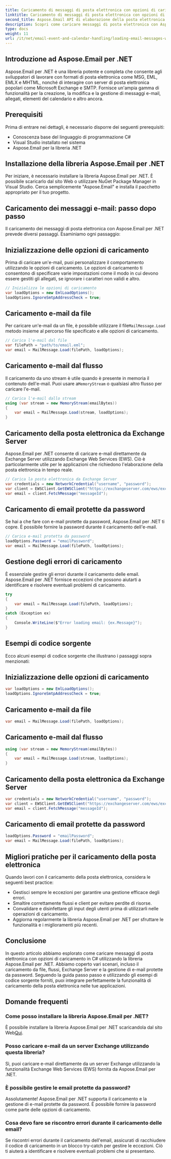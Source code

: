 ```yaml
---
title: Caricamento di messaggi di posta elettronica con opzioni di caricamento in C#
linktitle: Caricamento di messaggi di posta elettronica con opzioni di caricamento in C#
second_title: Aspose.Email API di elaborazione della posta elettronica .NET
description: Scopri come caricare messaggi di posta elettronica con Aspose.Email per .NET in C#. Esplora la guida passo passo e gli esempi di codice sorgente per una gestione efficace della posta elettronica.
type: docs
weight: 11
url: /it/net/email-event-and-calendar-handling/loading-email-messages-with-load-options-in-csharp/
---
```


## Introduzione ad Aspose.Email per .NET

Aspose.Email per .NET è una libreria potente e completa che consente agli sviluppatori di lavorare con formati di posta elettronica come MSG, EML, EMLX e MHTML, nonché di interagire con server di posta elettronica popolari come Microsoft Exchange e SMTP. Fornisce un'ampia gamma di funzionalità per la creazione, la modifica e la gestione di messaggi e-mail, allegati, elementi del calendario e altro ancora.

## Prerequisiti

Prima di entrare nei dettagli, è necessario disporre dei seguenti prerequisiti:

- Conoscenza base del linguaggio di programmazione C#
- Visual Studio installato nel sistema
- Aspose.Email per la libreria .NET

## Installazione della libreria Aspose.Email per .NET

Per iniziare, è necessario installare la libreria Aspose.Email per .NET. È possibile scaricarlo dal sito Web o utilizzare NuGet Package Manager in Visual Studio. Cerca semplicemente "Aspose.Email" e installa il pacchetto appropriato per il tuo progetto.

## Caricamento dei messaggi e-mail: passo dopo passo

Il caricamento dei messaggi di posta elettronica con Aspose.Email per .NET prevede diversi passaggi. Esaminiamo ogni passaggio:

## Inizializzazione delle opzioni di caricamento

Prima di caricare un'e-mail, puoi personalizzare il comportamento utilizzando le opzioni di caricamento. Le opzioni di caricamento ti consentono di specificare varie impostazioni come il modo in cui devono essere gestiti gli allegati, se ignorare i caratteri non validi e altro.

```csharp
// Inizializza le opzioni di caricamento
var loadOptions = new EmlLoadOptions();
loadOptions.IgnoreSmtpAddressCheck = true;
```

## Caricamento e-mail da file

 Per caricare un'e-mail da un file, è possibile utilizzare il file`MailMessage.Load` metodo insieme al percorso file specificato e alle opzioni di caricamento.

```csharp
// Carica l'e-mail dal file
var filePath = "path/to/email.eml";
var email = MailMessage.Load(filePath, loadOptions);
```

## Caricamento e-mail dal flusso

 Il caricamento da uno stream è utile quando è presente in memoria il contenuto dell'e-mail. Puoi usare a`MemoryStream` o qualsiasi altro flusso per caricare l'e-mail.

```csharp
// Carica l'e-mail dallo stream
using (var stream = new MemoryStream(emailBytes))
{
    var email = MailMessage.Load(stream, loadOptions);
}
```

## Caricamento della posta elettronica da Exchange Server

Aspose.Email per .NET consente di caricare e-mail direttamente da Exchange Server utilizzando Exchange Web Services (EWS). Ciò è particolarmente utile per le applicazioni che richiedono l'elaborazione della posta elettronica in tempo reale.

```csharp
// Carica la posta elettronica da Exchange Server
var credentials = new NetworkCredential("username", "password");
var client = EWSClient.GetEWSClient("https://exchangeserver.com/ews/exchange.asmx", credenziali);
var email = client.FetchMessage("messageId");
```

## Caricamento di email protette da password

Se hai a che fare con e-mail protette da password, Aspose.Email per .NET ti copre. È possibile fornire la password durante il caricamento dell'e-mail.

```csharp
// Carica e-mail protetta da password
loadOptions.Password = "emailPassword";
var email = MailMessage.Load(filePath, loadOptions);
```

## Gestione degli errori di caricamento

È essenziale gestire gli errori durante il caricamento delle email. Aspose.Email per .NET fornisce eccezioni che possono aiutarti a identificare e risolvere eventuali problemi di caricamento.

```csharp
try
{
    var email = MailMessage.Load(filePath, loadOptions);
}
catch (Exception ex)
{
    Console.WriteLine($"Error loading email: {ex.Message}");
}
```

## Esempi di codice sorgente

Ecco alcuni esempi di codice sorgente che illustrano i passaggi sopra menzionati:

## Inizializzazione delle opzioni di caricamento

```csharp
var loadOptions = new EmlLoadOptions();
loadOptions.IgnoreSmtpAddressCheck = true;
```

## Caricamento e-mail da file

```csharp
var email = MailMessage.Load(filePath, loadOptions);
```

## Caricamento e-mail dal flusso

```csharp
using (var stream = new MemoryStream(emailBytes))
{
    var email = MailMessage.Load(stream, loadOptions);
}
```

## Caricamento della posta elettronica da Exchange Server

```csharp
var credentials = new NetworkCredential("username", "password");
var client = EWSClient.GetEWSClient("https://exchangeserver.com/ews/exchange.asmx", credenziali);
var email = client.FetchMessage("messageId");
```

## Caricamento di email protette da password

```csharp
loadOptions.Password = "emailPassword";
var email = MailMessage.Load(filePath, loadOptions);
```

## Migliori pratiche per il caricamento della posta elettronica

Quando lavori con il caricamento della posta elettronica, considera le seguenti best practice:

- Gestisci sempre le eccezioni per garantire una gestione efficace degli errori.
- Smaltire correttamente flussi e client per evitare perdite di risorse.
- Convalidare e disinfettare gli input degli utenti prima di utilizzarli nelle operazioni di caricamento.
- Aggiorna regolarmente la libreria Aspose.Email per .NET per sfruttare le funzionalità e i miglioramenti più recenti.

## Conclusione

In questo articolo abbiamo esplorato come caricare messaggi di posta elettronica con opzioni di caricamento in C# utilizzando la libreria Aspose.Email per .NET. Abbiamo coperto vari scenari, incluso il caricamento da file, flussi, Exchange Server e la gestione di e-mail protette da password. Seguendo la guida passo passo e utilizzando gli esempi di codice sorgente forniti, puoi integrare perfettamente la funzionalità di caricamento della posta elettronica nelle tue applicazioni.

## Domande frequenti

### Come posso installare la libreria Aspose.Email per .NET?

 È possibile installare la libreria Aspose.Email per .NET scaricandola dal sito Web[Qui](https://releases.aspose.com/email/net).

### Posso caricare e-mail da un server Exchange utilizzando questa libreria?

Sì, puoi caricare e-mail direttamente da un server Exchange utilizzando la funzionalità Exchange Web Services (EWS) fornita da Aspose.Email per .NET.

### È possibile gestire le email protette da password?

Assolutamente! Aspose.Email per .NET supporta il caricamento e la gestione di e-mail protette da password. È possibile fornire la password come parte delle opzioni di caricamento.

### Cosa devo fare se riscontro errori durante il caricamento delle email?

Se riscontri errori durante il caricamento dell'email, assicurati di racchiudere il codice di caricamento in un blocco try-catch per gestire le eccezioni. Ciò ti aiuterà a identificare e risolvere eventuali problemi che si presentano.